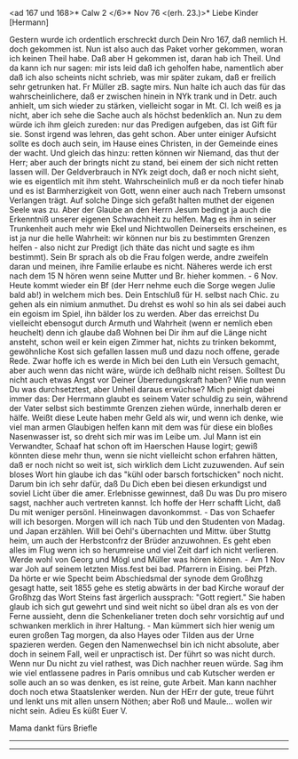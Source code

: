 <ad 167 und 168>* Calw 2 </6>* Nov 76
 <(erh. 23.)>*
Liebe Kinder [Hermann]

Gestern wurde ich ordentlich erschreckt durch Dein Nro 167, daß nemlich H. doch gekommen ist. Nun ist also auch das Paket vorher gekommen, woran ich keinen Theil habe. Daß aber H gekommen ist, daran hab ich Theil. Und da kann ich nur sagen: mir ists leid daß ich geholfen habe, namentlich aber daß ich also scheints nicht schrieb, was mir später zukam, daß er freilich sehr getrunken hat. Fr Müller zB. sagte mirs. Nun halte ich auch das für das wahrscheinlichere, daß er zwischen hinein in NYk trank und in Detr. auch anhielt, um sich wieder zu stärken, vielleicht sogar in Mt. Cl. Ich weiß es ja nicht, aber ich sehe die Sache auch als höchst bedenklich an. Nun zu dem würde ich ihm gleich zureden: nur das Predigen aufgeben, das ist Gift für sie. Sonst irgend was lehren, das geht schon. Aber unter einiger Aufsicht sollte es doch auch sein, im Hause eines Christen, in der Gemeinde eines der wacht. Und gleich das hinzu: retten können wir Niemand, das thut der Herr; aber auch der bringts nicht zu stand, bei einem der sich nicht retten lassen will. Der Geldverbrauch in NYk zeigt doch, daß er noch nicht sieht, wie es eigentlich mit ihm steht. Wahrscheinlich muß er da noch tiefer hinab und es ist Barmherzigkeit von Gott, wenn einer auch nach Trebern umsonst Verlangen trägt. Auf solche Dinge sich gefaßt halten muthet der eigenen Seele was zu. Aber der Glaube an den Herrn Jesum bedingt ja auch die Erkenntniß unserer eigenen Schwachheit zu helfen. Mag es ihm in seiner Trunkenheit auch mehr wie Ekel und Nichtwollen Deinerseits erscheinen, es ist ja nur die helle Wahrheit: wir können nur bis zu bestimmten Grenzen helfen - also nicht zur Predigt (ich thäte das nicht und sagte es ihm bestimmt). Sein Br sprach als ob die Frau folgen werde, andre zweifeln daran und meinen, ihre Familie erlaube es nicht. Näheres werde ich erst nach dem 15 N hören wenn seine Mutter und Br. hieher kommen. - 6 Nov. Heute kommt wieder ein Bf (der Herr nehme euch die Sorge wegen Julie bald ab!) in welchem mich bes. Dein Entschluß für H. selbst nach Chic. zu gehen als ein nimium anmuthet. Du drehst es wohl so hin als sei dabei auch ein egoism im Spiel, ihn bälder los zu werden. Aber das erreichst Du vielleicht ebensogut durch Armuth und Wahrheit (wenn er nemlich eben heuchelt) denn ich glaube daß Wohnen bei Dir ihm auf die Länge nicht ansteht, schon weil er kein eigen Zimmer hat, nichts zu trinken bekommt, gewöhnliche Kost sich gefallen lassen muß und dazu noch offene, gerade Rede. Zwar hoffe ich es werde in Mich bei den Luth ein Versuch gemacht, aber auch wenn das nicht wäre, würde ich deßhalb nicht reisen. Solltest Du nicht auch etwas Angst vor Deiner Überredungskraft haben? Wie nun wenn Du was durchsetztest, aber Unheil daraus erwüchse? Mich peinigt dabei immer das: Der Herrmann glaubt es seinem Vater schuldig zu sein, während der Vater selbst sich bestimmte Grenzen ziehen würde, innerhalb deren er hälfe. Weißt diese Leute haben mehr Geld als wir, und wenn ich denke, wie viel man armen Glaubigen helfen kann mit dem was für diese ein bloßes Nasenwasser ist, so dreht sich mir was im Leibe um. Jul Mann ist ein Verwandter, Schaaf hat schon oft im Haerschen Hause logirt; gewiß könnten diese mehr thun, wenn sie nicht vielleicht schon erfahren hätten, daß er noch nicht so weit ist, sich wirklich dem Licht zuzuwenden. Auf sein bloses Wort hin glaube ich das "kühl oder barsch fortschicken" noch nicht. Darum bin ich sehr dafür, daß Du Dich eben bei diesen erkundigst und soviel Licht über die amer. Erlebnisse gewinnest, daß Du was Du pro misero sagst, nachher auch vertreten kannst. Ich hoffe der Herr schafft Licht, daß Du mit weniger persönl. Hineinwagen davonkommst. - Das von Schaefer will ich besorgen. Morgen will ich nach Tüb und den Studenten von Madag. und Japan erzählen. Will bei Oehl's übernachten und Mittw. über Stuttg heim, um auch der Herbstconfrz der Brüder anzuwohnen. Es geht eben alles im Flug wenn ich so herumreise und viel Zeit darf ich nicht verlieren. Werde wohl von Georg und Mögl und Müller was hören können. - Am 1 Nov war Joh auf seinem letzten Miss.fest bei bad. Pfarrern in Eising. bei Pfzh. Da hörte er wie Specht beim Abschiedsmal der synode dem Großhzg gesagt hatte, seit 1855 gehe es stetig abwärts in der bad Kirche worauf der Großhzg das Wort Steins fast ärgerlich aussprach: "Gott regiert." Sie haben glaub ich sich gut gewehrt und sind weit nicht so übel dran als es von der Ferne aussieht, denn die Schenkelianer treten doch sehr vorsichtig auf und schwanken merklich in ihrer Haltung. - Man kümmert sich hier wenig um euren großen Tag morgen, da also Hayes oder Tilden aus der Urne spazieren werden. 
Gegen den Namenwechsel bin ich nicht absolute, aber doch in seinem Fall, weil er unpractisch ist. Der führt so was nicht durch. Wenn nur Du nicht zu viel rathest, was Dich nachher reuen würde. Sag ihm wie viel entlassene padres in Paris omnibus und cab Kutscher werden er solle auch an so was denken, es ist reine, gute Arbeit. Man kann nachher doch noch etwa Staatslenker werden. Nun der HErr der gute, treue führt und lenkt uns mit allen unsern Nöthen; aber Roß und Maule... wollen wir nicht sein.
 Adieu Es küßt Euer V.

Mama dankt fürs Briefle
___
___
